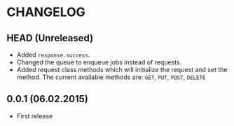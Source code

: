 CHANGELOG
=========

## HEAD (Unreleased)
* Added `response.success`.
* Changed the queue to enqueue jobs instead of requests.
* Added request class methods which will initialize the request and set the method.   The current available methods are: `GET`, `PUT`, `POST`, `DELETE`

## 0.0.1 (06.02.2015)
* First release
